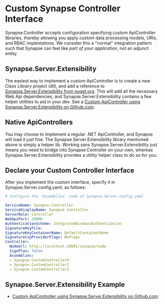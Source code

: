 # Custom Synapse Controller Interface

Synapse.Controller accepts configuration specifying custom ApiController libraries, thereby allowing you apply custom data processing models, URIs, and RBAC implentations.  We consider this a "normal" integration pattern such that Synapse can feel like _part of your application_, not an adjunct entity.

## Synapse.Server.Extensibility

The easiest way to implement a custom ApiController is to create a new Class Library project (dll), and add a reference to <a href="https://www.nuget.org/packages/Synapse.Server.Extensibility" target="_blank">Synapse.Server.Extensibility from nuget.org</a>.  This will add all the necessary Web Api dependencies, and Synapse.Server.Extensibility contains a few helper utilities to aid in your dev.  See a <a href="https://gist.github.com/SynapseProject/0f345c4fa60cdb53ae8d3585cde24513" target="_blank">Custom ApiController using Synapse.Server.Extensibility on Github.com</a>.

## Native ApiControllers

You may choose to implement a regular .NET ApiController, and Synapse will load it just fine.  The Synapse.Server.Extensibility library mentioned above is simply a helper lib.  Working sans Synapse.Server.Extensibility just means you need to bridge into Synapse.Controller on your own, whereas Synapse.Server.Extensibility provides a utility helper class to do so for you.

## Declare your Custom Controller Interface

After you implement the custom interface, specify it in Synapse.Server.config.yaml, as follows:

```yaml
# Configure the 'Assemblies' node of Synapse.Server.config.yaml

ServiceName: Synapse.Controller
ServiceDisplayName: Synapse Controller
ServerRole: Controller
WebApiPort: 20000
AuthenticationScheme: IntegratedWindowsAuthentication
SignatureKeyFile: 
SignatureKeyContainerName: DefaultContainerName
SignatureCspProviderFlags: NoFlags
Controller:
  NodeUrl: http://localhost:20001/synapse/node
  SignPlan: false
  Assemblies:
  - Synapse.CustomController0
  - Synapse.CustomController1
  - Synapse.CustomController2
```

## Synapse.Server.Extensibility Example

- <a href="https://gist.github.com/SynapseProject/0f345c4fa60cdb53ae8d3585cde24513" target="_blank">Custom ApiController using Synapse.Server.Extensibility on Github.com</a>.

